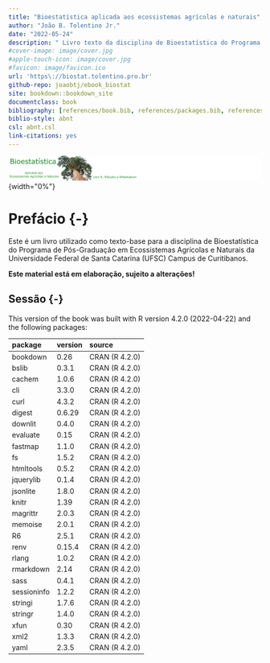 ```yaml
--- 
title: "Bioestatística aplicada aos ecossistemas agrícolas e naturais"
author: "João B. Tolentino Jr."
date: "2022-05-24"
description: " Livro texto da disciplina de Bioestatística do Programa de Pós-graduação em Ecossistemas Agrícolas e Naturais."
#cover-image: image/cover.jpg
#apple-touch-icon: image/cover.jpg
#favicon: image/favicon.ico
url: 'https\://biostat.tolentino.pro.br'
github-repo: joaobtj/ebook_biostat
site: bookdown::bookdown_site
documentclass: book
bibliography: [references/book.bib, references/packages.bib, references/article.bib]
biblio-style: abnt
csl: abnt.csl
link-citations: yes
---
```


![](image/biostat.png){width="0%"}


# Prefácio {-}

Este é um livro utilizado como texto-base para a disciplina de Bioestatística do Programa de Pós-Graduação em Ecossistemas Agrícolas e Naturais da Universidade Federal de Santa Catarina (UFSC) Campus de Curitibanos. 

**Este material está em elaboração, sujeito a alterações!**

## Sessão {-}


This version of the book was built with R version 4.2.0 (2022-04-22) and the following packages:


|package     |version |source         |
|:-----------|:-------|:--------------|
|bookdown    |0.26    |CRAN (R 4.2.0) |
|bslib       |0.3.1   |CRAN (R 4.2.0) |
|cachem      |1.0.6   |CRAN (R 4.2.0) |
|cli         |3.3.0   |CRAN (R 4.2.0) |
|curl        |4.3.2   |CRAN (R 4.2.0) |
|digest      |0.6.29  |CRAN (R 4.2.0) |
|downlit     |0.4.0   |CRAN (R 4.2.0) |
|evaluate    |0.15    |CRAN (R 4.2.0) |
|fastmap     |1.1.0   |CRAN (R 4.2.0) |
|fs          |1.5.2   |CRAN (R 4.2.0) |
|htmltools   |0.5.2   |CRAN (R 4.2.0) |
|jquerylib   |0.1.4   |CRAN (R 4.2.0) |
|jsonlite    |1.8.0   |CRAN (R 4.2.0) |
|knitr       |1.39    |CRAN (R 4.2.0) |
|magrittr    |2.0.3   |CRAN (R 4.2.0) |
|memoise     |2.0.1   |CRAN (R 4.2.0) |
|R6          |2.5.1   |CRAN (R 4.2.0) |
|renv        |0.15.4  |CRAN (R 4.2.0) |
|rlang       |1.0.2   |CRAN (R 4.2.0) |
|rmarkdown   |2.14    |CRAN (R 4.2.0) |
|sass        |0.4.1   |CRAN (R 4.2.0) |
|sessioninfo |1.2.2   |CRAN (R 4.2.0) |
|stringi     |1.7.6   |CRAN (R 4.2.0) |
|stringr     |1.4.0   |CRAN (R 4.2.0) |
|xfun        |0.30    |CRAN (R 4.2.0) |
|xml2        |1.3.3   |CRAN (R 4.2.0) |
|yaml        |2.3.5   |CRAN (R 4.2.0) |

 



